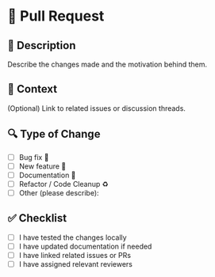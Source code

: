 # 🚀 Pull Request

## 📄 Description
Describe the changes made and the motivation behind them.

## 🧠 Context
(Optional) Link to related issues or discussion threads.

## 🔍 Type of Change
- [ ] Bug fix 🐛
- [ ] New feature 🚀
- [ ] Documentation 📝
- [ ] Refactor / Code Cleanup ♻️
- [ ] Other (please describe):

## ✅ Checklist
- [ ] I have tested the changes locally
- [ ] I have updated documentation if needed
- [ ] I have linked related issues or PRs
- [ ] I have assigned relevant reviewers